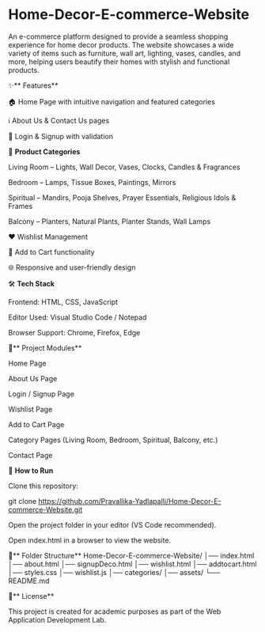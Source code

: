 # Home-Decor-E-commerce-Website

An e-commerce platform designed to provide a seamless shopping experience for home decor products. The website showcases a wide variety of items such as furniture, wall art, lighting, vases, candles, and more, helping users beautify their homes with stylish and functional products.

✨** Features**

🏠 Home Page with intuitive navigation and featured categories

ℹ️ About Us & Contact Us pages

🔐 Login & Signup with validation

📂 **Product Categories**

Living Room – Lights, Wall Decor, Vases, Clocks, Candles & Fragrances

Bedroom – Lamps, Tissue Boxes, Paintings, Mirrors

Spiritual – Mandirs, Pooja Shelves, Prayer Essentials, Religious Idols & Frames

Balcony – Planters, Natural Plants, Planter Stands, Wall Lamps

❤️ Wishlist Management

🛒 Add to Cart functionality

🌐 Responsive and user-friendly design

🛠️ **Tech Stack**

Frontend: HTML, CSS, JavaScript

Editor Used: Visual Studio Code / Notepad

Browser Support: Chrome, Firefox, Edge

📌** Project Modules**

Home Page

About Us Page

Login / Signup Page

Wishlist Page

Add to Cart Page

Category Pages (Living Room, Bedroom, Spiritual, Balcony, etc.)

Contact Page

🚀 **How to Run**

Clone this repository:

git clone https://github.com/Pravallika-Yadlapalli/Home-Decor-E-commerce-Website.git


Open the project folder in your editor (VS Code recommended).

Open index.html in a browser to view the website.

📂** Folder Structure**
Home-Decor-E-commerce-Website/
│── index.html
│── about.html
│── signupDeco.html
│── wishlist.html
│── addtocart.html
│── styles.css
│── wishlist.js
│── categories/
│── assets/
└── README.md

📜** License**

This project is created for academic purposes as part of the Web Application Development Lab.
